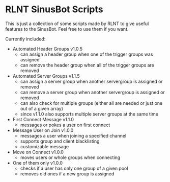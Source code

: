 # RLNT SinusBot Scripts


This is just  a collection of some scripts made by RLNT to give useful features to the SinusBot.
Feel free to use them if you want.

Currently included:
- Automated Header Groups v1.0.5
  - can assign a header group when one of the trigger groups was assigned
  - can remove the header group when all of the trigger groups are removed
- Automated Server Groups v1.1.5
  - can assign a server group when another servergroup is assigned or removed
  - can remove a server group when another servergroup is assigned or removed
  - can also check for multiple groups (either all are needed or just one out of a given array)
  - since v1.1.0 also supports multiple server groups at the same time
- First Connect Message v1.1.0
  - messages or pokes a user on first connect
- Message User on Join v1.0.0
  - messages a user when joining a specified channel
  - supports group and client blacklisting
  - customizable message
- Move on Connect v1.0.0
  - moves users or whole groups when connecting
- One of them only v1.0.0
  - checks if a user has only one group of a given pool
  - removes old ones if a new group is assigned
